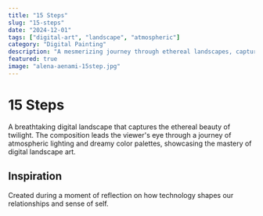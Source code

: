 ```yaml
---
title: "15 Steps"
slug: "15-steps"
date: "2024-12-01"
tags: ["digital-art", "landscape", "atmospheric"]
category: "Digital Painting"
description: "A mesmerizing journey through ethereal landscapes, capturing the essence of solitude and wonder."
featured: true
image: "alena-aenami-15step.jpg"
---
```


# 15 Steps

A breathtaking digital landscape that captures the ethereal beauty of twilight. The composition leads the viewer's eye through a journey of atmospheric lighting and dreamy color palettes, showcasing the mastery of digital landscape art.

## Inspiration

Created during a moment of reflection on how technology shapes our relationships and sense of self.
